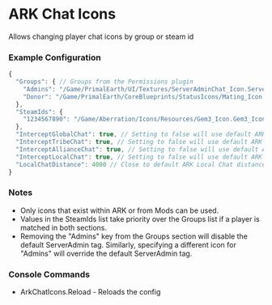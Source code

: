 # ARK Chat Icons
Allows changing player chat icons by group or steam id

### Example Configuration
```js
{
  "Groups": { // Groups from the Permissions plugin
    "Admins": "/Game/PrimalEarth/UI/Textures/ServerAdminChat_Icon.ServerAdminChat_Icon", // Keep this line unless you want to override/remove the default ServerAdmin icon
    "Donor": "/Game/PrimalEarth/CoreBlueprints/StatusIcons/Mating_Icon.Mating_Icon"
  },
  "SteamIds": {
    "1234567890": "/Game/Aberration/Icons/Resources/Gem3_Icon.Gem3_Icon"
  },
  "InterceptGlobalChat": true, // Setting to false will use default ARK Global Chat behavior
  "InterceptTribeChat": true, // Setting to false will use default ARK Tribe Chat behavior
  "InterceptAllianceChat": true, // Setting to false will use default ARK Alliance Chat behavior
  "InterceptLocalChat": true, // Setting to false will use default ARK Local Chat behavior
  "LocalChatDistance": 4000 // Close to default ARK Local Chat distance
}
```

### Notes
* Only icons that exist within ARK or from Mods can be used.
* Values in the SteamIds list take priority over the Groups list if a player is matched in both sections.
* Removing the "Admins" key from the Groups section will disable the default ServerAdmin tag. Similarly, specifying a different icon for "Admins" will override the default ServerAdmin tag.

### Console Commands
* ArkChatIcons.Reload - Reloads the config
